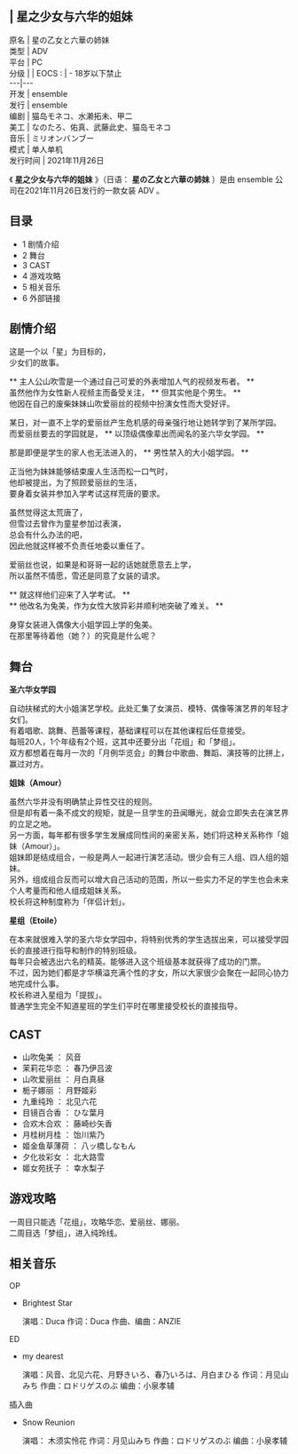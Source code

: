 |  星之少女与六华的姐妹  
---  
原名  |  星の乙女と六華の姉妹   
类型  |  ADV   
平台  |  PC   
分级  |  |  EOCS  :  |  \- 18岁以下禁止   
---|---  
开发  |  ensemble   
发行  |  ensemble   
编剧  |  猫岛モネコ、水濑拓未、甲二   
美工  |  なのたろ、佑真、武藤此史、猫岛モネコ   
音乐  |  ミリオンバンブー   
模式  |  单人单机   
发行时间  |  2021年11月26日   
  
《 **星之少女与六华的姐妹** 》（日语：  **星の乙女と六華の姉妹** ）是由  ensemble  公司在2021年11月26日发行的一款女装
ADV  。

##  目录

  * 1  剧情介绍 
  * 2  舞台 
  * 3  CAST 
  * 4  游戏攻略 
  * 5  相关音乐 
  * 6  外部链接 

##  剧情介绍

这是一个以「星」为目标的，  
少女们的故事。  
  
** 主人公山吹雪是一个通过自己可爱的外表增加人气的视频发布者。  **  
虽然他作为女性新人视频主而备受关注， ** 但其实他是个男生。  **  
他因在自己的废柴妹妹山吹爱丽丝的视频中扮演女性而大受好评。  
  
某日，对一直不上学的爱丽丝产生危机感的母亲强行地让她转学到了某所学园。  
而爱丽丝要去的学园就是， ** 以顶级偶像辈出而闻名的圣六华女学园。  **  
  
那是即便是学生的家人也无法进入的， ** 男性禁入的大小姐学园。  **  
  
正当他为妹妹能够结束废人生活而松一口气时，  
他却被提出，为了照顾爱丽丝的生活，  
要身着女装并参加入学考试这样荒唐的要求。  
  
虽然觉得这太荒唐了，  
但雪过去曾作为童星参加过表演，  
总会有什么办法的吧，  
因此他就这样被不负责任地委以重任了。  
  
爱丽丝也说，如果是和哥哥一起的话她就愿意去上学，  
所以虽然不情愿，雪还是同意了女装的请求。  
  
** 就这样他们迎来了入学考试。  **  
** 他改名为兔美，作为女性大放异彩并顺利地突破了难关。  **  
  
身穿女装进入偶像大小姐学园上学的兔美。  
在那里等待着他（她？）的究竟是什么呢？

##  舞台

**圣六华女学园**  
  
自动扶梯式的大小姐演艺学校。此处汇集了女演员、模特、偶像等演艺界的年轻才女们。  
有着唱歌、跳舞、芭蕾等课程，基础课程可以在其他课程后任意接受。  
每班20人，1个年级有2个班，这其中还要分出「花组」和「梦组」。  
双方都想着在每月一次的「月例华览会」的舞台中歌曲、舞蹈、演技等的比拼上，赢过对方。  
  
**姐妹（Amour）**  
  
虽然六华并没有明确禁止异性交往的规则。  
但是却有着一条不成文的规矩，就是一旦学生的丑闻曝光，就会立即失去在演艺界的立足之地。  
另一方面，每年都有很多学生发展成同性间的亲密关系，她们将这种关系称作「姐妹（Amour）」。  
姐妹即是结成组合，一般是两人一起进行演艺活动。很少会有三人组、四人组的姐妹。  
另外，组成组合反而可以增大自己活动的范围，所以一些实力不足的学生也会未来个人考量而和他人组成姐妹关系。  
校长将这种制度称为「伴侣计划」。  
  
**星组（Etoile）**  
  
在本来就很难入学的圣六华女学园中，将特别优秀的学生选拔出来，可以接受学园长的直接进行指导和制作的特别班级。  
每年只会被选出六名的精英。能够进入这个班级基本就获得了成功的门票。  
不过，因为她们都是才华横溢充满个性的才女，所以大家很少会聚在一起同心协力地完成什么事。  
校长称进入星组为「提拔」。  
普通学生完全不知道星班的学生们平时在哪里接受校长的直接指导。

##  CAST

  * 山吹兔美  ：  风音 
  * 茉莉花华恋  ：  春乃伊吕波 
  * 山吹爱丽丝  ：  月白真昼 
  * 栀子娜丽  ：  月野姬彩 
  * 九重纯玲  ：  北见六花 
  * 目镜百合香  ：  ひな葉月 
  * 合欢木合欢  ：  藤崎纱矢香 
  * 月桂树月桂  ：  饴川紫乃 
  * 姬金鱼草薄荷  ：  八ッ橋しなもん 
  * 夕化妆彩女  ：  北大路雪 
  * 姬女苑抚子  ：  幸水梨子 

##  游戏攻略

一周目只能选「花组」，攻略华恋、爱丽丝、娜丽。  
二周目选「梦组」，进入纯玲线。

##  相关音乐

OP

  * Brightest Star 

     演唱：Duca 
     作词：Duca 
     作曲、编曲：ANZIE 

ED

  * my dearest 

     演唱：风音、北见六花、月野きいろ、春乃いろは、月白まひる 
     作词：月见山みち 
     作曲：ロドリゲスのぶ 
     编曲：小泉孝辅 

插入曲

  * Snow Reunion 

     演唱：  木须实怜花 
     作词：月见山みち 
     作曲：ロドリゲスのぶ 
     编曲：小泉孝辅 